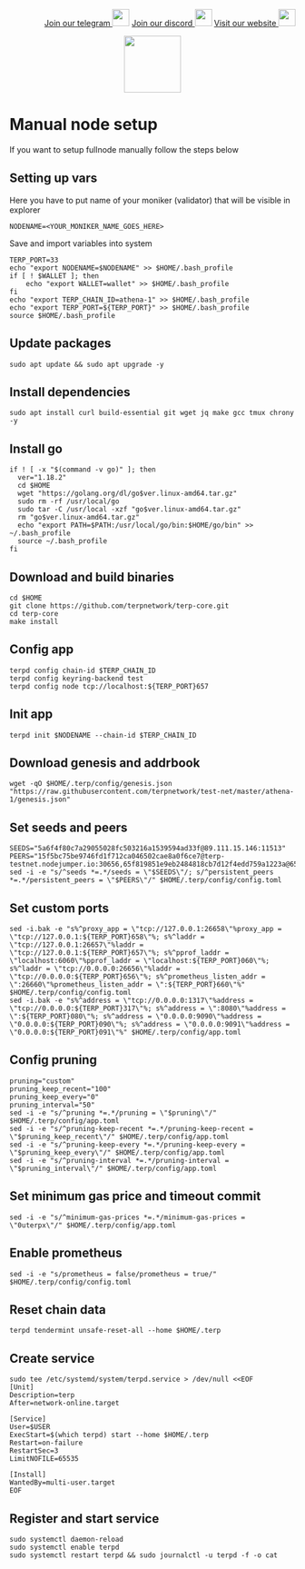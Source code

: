 <p style="font-size:14px" align="right">
<a href="https://t.me/ernventuresglobal" target="_blank">Join our telegram <img src="https://user-images.githubusercontent.com/50621007/183283867-56b4d69f-bc6e-4939-b00a-72aa019d1aea.png" width="30"/></a>
<a href="https://discord.gg/8htnaeTx" target="_blank">Join our discord <img src="https://user-images.githubusercontent.com/50621007/176236430-53b0f4de-41ff-41f7-92a1-4233890a90c8.png" width="30"/></a>
<a href="https://ernventures.com/" target="_blank">Visit our website <img src="" width="30"/></a>
</p>

<p align="center">
  <img height="100" height="auto" src="https://user-images.githubusercontent.com/50621007/192942503-d3df529e-1ca8-465e-a110-5d4a0c4f438e.png">
</p>

# Manual node setup
If you want to setup fullnode manually follow the steps below

## Setting up vars
Here you have to put name of your moniker (validator) that will be visible in explorer
```
NODENAME=<YOUR_MONIKER_NAME_GOES_HERE>
```

Save and import variables into system
```
TERP_PORT=33
echo "export NODENAME=$NODENAME" >> $HOME/.bash_profile
if [ ! $WALLET ]; then
	echo "export WALLET=wallet" >> $HOME/.bash_profile
fi
echo "export TERP_CHAIN_ID=athena-1" >> $HOME/.bash_profile
echo "export TERP_PORT=${TERP_PORT}" >> $HOME/.bash_profile
source $HOME/.bash_profile
```

## Update packages
```
sudo apt update && sudo apt upgrade -y
```

## Install dependencies
```
sudo apt install curl build-essential git wget jq make gcc tmux chrony -y
```

## Install go
```
if ! [ -x "$(command -v go)" ]; then
  ver="1.18.2"
  cd $HOME
  wget "https://golang.org/dl/go$ver.linux-amd64.tar.gz"
  sudo rm -rf /usr/local/go
  sudo tar -C /usr/local -xzf "go$ver.linux-amd64.tar.gz"
  rm "go$ver.linux-amd64.tar.gz"
  echo "export PATH=$PATH:/usr/local/go/bin:$HOME/go/bin" >> ~/.bash_profile
  source ~/.bash_profile
fi
```

## Download and build binaries
```
cd $HOME
git clone https://github.com/terpnetwork/terp-core.git
cd terp-core
make install
```

## Config app
```
terpd config chain-id $TERP_CHAIN_ID
terpd config keyring-backend test
terpd config node tcp://localhost:${TERP_PORT}657
```

## Init app
```
terpd init $NODENAME --chain-id $TERP_CHAIN_ID
```

## Download genesis and addrbook
```
wget -qO $HOME/.terp/config/genesis.json "https://raw.githubusercontent.com/terpnetwork/test-net/master/athena-1/genesis.json"
```

## Set seeds and peers
```
SEEDS="5a6f4f80c7a29055028fc503216a1539594ad33f@89.111.15.146:11513"
PEERS="15f5bc75be9746fd1f712ca046502cae8a0f6ce7@terp-testnet.nodejumper.io:30656,65f819851e9eb2484818cb7d12f4edd759a1223a@65.21.143.79:25856,c989593c89b511318aa6a0c0d361a7a7f4271f28@65.108.124.172:26656,e6630d7bcc1c6c9593fdcb7e7e1fb762b3e257d1@65.21.134.202:26636,74a37dda6fe3b8c88630b8e2eb808abccba14a44@65.21.131.215:26636,abf05e076f72192c0f45c3e6cef9f5bd285fac4b@65.21.151.93:46656,d6d7e96122f61a3a2216df9a74822171489a0e17@65.109.17.86:34656,1f5b5de284d47acd69ba73461fb6894a051bec59@51.75.88.124:26656,84d770b9c4d10c734fd9ec5753ab19d4693ecbcd@116.202.236.115:21316,a4f76a1c232dece6aa80ba9ada569d3355111c69@78.46.16.236:47656,ff2ee3da5675de1dcd25aca8d7958d9a0b439f55@185.237.252.152:36656,9b0c5af3f13fe8ca3d0a89d5752e8f5f9062ce7c@95.216.168.99:60656,c2a177164098b317261d55fb1c946a97e5e35adb@75.119.134.69:30656,2e4e0f43100b424dc4b27e478acc39bebe32344d@77.37.176.99:55656,63910944ee1c3dd7ae683cc4b96241bcf059c08f@167.99.0.78:26656,3786f8392cf865c8fd4f599f30f5047c33977432@135.181.221.186:29656,7e5c0b9384a1b9636f1c670d5dc91ba4721ab1ca@195.201.218.107:36656,c583c0a09ba50fb2eef6cb665dbdea1e5b790ffd@161.97.167.120:20656,88497ab3bbbcc1e8545771f45020e738bcce590f@46.138.245.164:26465,3122336186c16b9ba7f309afbac06412183121f8@65.108.103.86:56656,a24cbc18af3f3558719e2f479ff412f60e126683@181.41.142.78:11504,7cd2881b35643352deed6ec283727c3d05be7502@38.242.214.172:11656,69dd5a6c7d11903a6198109576fa739a216ed92a@97.84.107.110:26656,6cdf2bca6266926c5524404f8898c5b8894e8554@65.108.70.119:21856,e95eaf418dc2e61437f1b514eda666cd20949571@149.102.143.147:46656,2c7cef934ae39bc6a2fb240b4bfb2c3e0ba0be4e@193.46.243.184:36656,14ca69edabb36c51504f1a760292f8e6b9190bd7@65.21.138.123:28656,d2af3d86ee5698037d802567ed930f8d58d89c25@38.242.199.93:16656,cfce40d126cc442267f931c42703155b00bf06c6@65.21.251.128:26656,c73dc07274fa184ceb9dbe35aa4cd75e75f3a6e8@95.217.207.236:18656,f9d7b883594e651a45e91c49712151bf93322c08@141.95.65.26:29456,c8566ae397962bd6b150db94489442957e8bac72@65.109.61.47:15656,166939372c24934c2227cf9c1f1aaa0bd55510bf@161.97.157.15:26656"
sed -i -e "s/^seeds *=.*/seeds = \"$SEEDS\"/; s/^persistent_peers *=.*/persistent_peers = \"$PEERS\"/" $HOME/.terp/config/config.toml
```

## Set custom ports
```
sed -i.bak -e "s%^proxy_app = \"tcp://127.0.0.1:26658\"%proxy_app = \"tcp://127.0.0.1:${TERP_PORT}658\"%; s%^laddr = \"tcp://127.0.0.1:26657\"%laddr = \"tcp://127.0.0.1:${TERP_PORT}657\"%; s%^pprof_laddr = \"localhost:6060\"%pprof_laddr = \"localhost:${TERP_PORT}060\"%; s%^laddr = \"tcp://0.0.0.0:26656\"%laddr = \"tcp://0.0.0.0:${TERP_PORT}656\"%; s%^prometheus_listen_addr = \":26660\"%prometheus_listen_addr = \":${TERP_PORT}660\"%" $HOME/.terp/config/config.toml
sed -i.bak -e "s%^address = \"tcp://0.0.0.0:1317\"%address = \"tcp://0.0.0.0:${TERP_PORT}317\"%; s%^address = \":8080\"%address = \":${TERP_PORT}080\"%; s%^address = \"0.0.0.0:9090\"%address = \"0.0.0.0:${TERP_PORT}090\"%; s%^address = \"0.0.0.0:9091\"%address = \"0.0.0.0:${TERP_PORT}091\"%" $HOME/.terp/config/app.toml
```

## Config pruning
```
pruning="custom"
pruning_keep_recent="100"
pruning_keep_every="0"
pruning_interval="50"
sed -i -e "s/^pruning *=.*/pruning = \"$pruning\"/" $HOME/.terp/config/app.toml
sed -i -e "s/^pruning-keep-recent *=.*/pruning-keep-recent = \"$pruning_keep_recent\"/" $HOME/.terp/config/app.toml
sed -i -e "s/^pruning-keep-every *=.*/pruning-keep-every = \"$pruning_keep_every\"/" $HOME/.terp/config/app.toml
sed -i -e "s/^pruning-interval *=.*/pruning-interval = \"$pruning_interval\"/" $HOME/.terp/config/app.toml
```

## Set minimum gas price and timeout commit
```
sed -i -e "s/^minimum-gas-prices *=.*/minimum-gas-prices = \"0uterpx\"/" $HOME/.terp/config/app.toml
```

## Enable prometheus
```
sed -i -e "s/prometheus = false/prometheus = true/" $HOME/.terp/config/config.toml
```

## Reset chain data
```
terpd tendermint unsafe-reset-all --home $HOME/.terp
```

## Create service
```
sudo tee /etc/systemd/system/terpd.service > /dev/null <<EOF
[Unit]
Description=terp
After=network-online.target

[Service]
User=$USER
ExecStart=$(which terpd) start --home $HOME/.terp
Restart=on-failure
RestartSec=3
LimitNOFILE=65535

[Install]
WantedBy=multi-user.target
EOF
```

## Register and start service
```
sudo systemctl daemon-reload
sudo systemctl enable terpd
sudo systemctl restart terpd && sudo journalctl -u terpd -f -o cat
```
